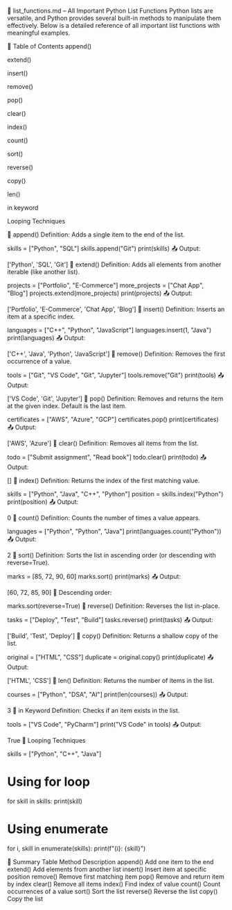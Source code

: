 📘 list_functions.md – All Important Python List Functions
Python lists are versatile, and Python provides several built-in methods to manipulate them effectively. Below is a detailed reference of all important list functions with meaningful examples.

📑 Table of Contents
append()

extend()

insert()

remove()

pop()

clear()

index()

count()

sort()

reverse()

copy()

len()

in keyword

Looping Techniques

🔹 append()
Definition: Adds a single item to the end of the list.

skills = ["Python", "SQL"]
skills.append("Git")
print(skills)
📤 Output:

['Python', 'SQL', 'Git']
🔹 extend()
Definition: Adds all elements from another iterable (like another list).

projects = ["Portfolio", "E-Commerce"]
more_projects = ["Chat App", "Blog"]
projects.extend(more_projects)
print(projects)
📤 Output:

['Portfolio', 'E-Commerce', 'Chat App', 'Blog']
🔹 insert()
Definition: Inserts an item at a specific index.


languages = ["C++", "Python", "JavaScript"]
languages.insert(1, "Java")
print(languages)
📤 Output:

['C++', 'Java', 'Python', 'JavaScript']
🔹 remove()
Definition: Removes the first occurrence of a value.

tools = ["Git", "VS Code", "Git", "Jupyter"]
tools.remove("Git")
print(tools)
📤 Output:

['VS Code', 'Git', 'Jupyter']
🔹 pop()
Definition: Removes and returns the item at the given index. Default is the last item.

certificates = ["AWS", "Azure", "GCP"]
certificates.pop()
print(certificates)
📤 Output:


['AWS', 'Azure']
🔹 clear()
Definition: Removes all items from the list.

todo = ["Submit assignment", "Read book"]
todo.clear()
print(todo)
📤 Output:

[]
🔹 index()
Definition: Returns the index of the first matching value.

skills = ["Python", "Java", "C++", "Python"]
position = skills.index("Python")
print(position)
📤 Output:

0
🔹 count()
Definition: Counts the number of times a value appears.

languages = ["Python", "Python", "Java"]
print(languages.count("Python"))
📤 Output:


2
🔹 sort()
Definition: Sorts the list in ascending order (or descending with reverse=True).

marks = [85, 72, 90, 60]
marks.sort()
print(marks)
📤 Output:


[60, 72, 85, 90]
🔁 Descending order:


marks.sort(reverse=True)
🔹 reverse()
Definition: Reverses the list in-place.

tasks = ["Deploy", "Test", "Build"]
tasks.reverse()
print(tasks)
📤 Output:


['Build', 'Test', 'Deploy']
🔹 copy()
Definition: Returns a shallow copy of the list.


original = ["HTML", "CSS"]
duplicate = original.copy()
print(duplicate)
📤 Output:

['HTML', 'CSS']
🔹 len()
Definition: Returns the number of items in the list.


courses = ["Python", "DSA", "AI"]
print(len(courses))
📤 Output:

3
🔹 in Keyword
Definition: Checks if an item exists in the list.

tools = ["VS Code", "PyCharm"]
print("VS Code" in tools)
📤 Output:

True
🔁 Looping Techniques

skills = ["Python", "C++", "Java"]

# Using for loop
for skill in skills:
    print(skill)

# Using enumerate
for i, skill in enumerate(skills):
    print(f"{i}: {skill}")
    
🧠 Summary Table
Method	Description
append()	Add one item to the end
extend()	Add elements from another list
insert()	Insert item at specific position
remove()	Remove first matching item
pop()	Remove and return item by index
clear()	Remove all items
index()	Find index of value
count()	Count occurrences of a value
sort()	Sort the list
reverse()	Reverse the list
copy()	Copy the list
